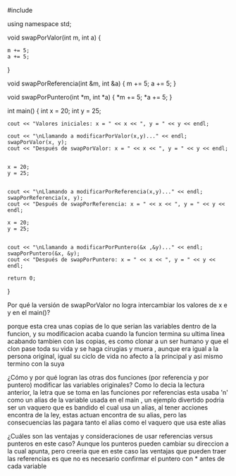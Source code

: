 #include <iostream>

using namespace std;


void swapPorValor(int m, int a) {

    m += 5;
    a += 5;
}


void swapPorReferencia(int &m, int &a) {
    m += 5;
    a += 5;
}

void swapPorPuntero(int *m, int *a) {
    *m += 5;
    *a += 5;
}

int main() {
    int x = 20;
    int y = 25;
    
    cout << "Valores iniciales: x = " << x << ", y = " << y << endl;
    
    cout << "\nLlamando a modificarPorValor(x,y)..." << endl;
    swapPorValor(x, y);
    cout << "Después de swapPorValor: x = " << x << ", y = " << y << endl;
    
    
    x = 20; 
    y = 25;
 
    
    cout << "\nLlamando a modificarPorReferencia(x,y)..." << endl;
    swapPorReferencia(x, y);
    cout << "Después de swapPorReferencia: x = " << x << ", y = " << y << endl;

    x = 20; 
    y = 25;

    
    cout << "\nLlamando a modificarPorPuntero(&x ,&y)..." << endl;
    swapPorPuntero(&x, &y);
    cout << "Después de swapPorPuntero: x = " << x << ", y = " << y << endl;
    
    return 0;
}


Por qué la versión de swapPorValor no logra intercambiar los valores de x e y en el main()?

porque esta crea unas copias de lo que serian las variables dentro de la funcion, y su modificacion acaba cuando la funcion termina su ultima linea 
acabando tambien con las copias, es como clonar a un ser humano y que el clon  pase toda su vida y se haga cirugias y  muera , aunque era igual a la 
persona original, igual su ciclo de vida no afecto a la principal y asi mismo termino con la suya 

¿Cómo y por qué logran las otras dos funciones (por referencia y por puntero) modificar las variables originales?
Como lo decia la lectura anterior, la letra que se toma en las funciones por referencias esta usaba 'n' como un alias de la variable usada en el main 
, un ejemplo divertido podria ser un vaquero que es bandido el cual usa un alias, al tener acciones encontra de la ley, estas actuan encontra de su 
alias, pero las consecuencias las pagara tanto el alias como el vaquero que usa este alias

¿Cuáles son las ventajas y consideraciones de usar referencias versus punteros en este caso?
Aunque los punteros  pueden cambiar su direccion a la cual apunta, pero  creeria que en este caso  las ventajas que pueden traer las referencias es que
no es necesario confirmar el puntero con * antes de cada variable 

